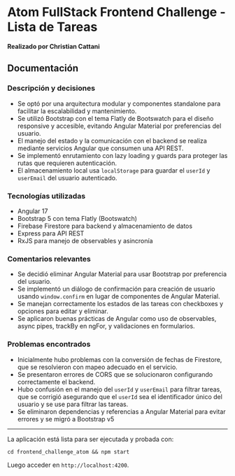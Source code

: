 # Atom FullStack Frontend Challenge - Lista de Tareas
**Realizado por Christian Cattani**

## Documentación

### Descripción y decisiones
- Se optó por una arquitectura modular y componentes standalone para facilitar la escalabilidad y mantenimiento.
- Se utilizó Bootstrap con el tema Flatly de Bootswatch para el diseño responsive y accesible, evitando Angular Material por preferencias del usuario.
- El manejo del estado y la comunicación con el backend se realiza mediante servicios Angular que consumen una API REST.
- Se implementó enrutamiento con lazy loading y guards para proteger las rutas que requieren autenticación.
- El almacenamiento local usa `localStorage` para guardar el `userId` y `userEmail` del usuario autenticado.

### Tecnologías utilizadas
- Angular 17
- Bootstrap 5 con tema Flatly (Bootswatch)
- Firebase Firestore para backend y almacenamiento de datos
- Express para API REST
- RxJS para manejo de observables y asincronía

### Comentarios relevantes
- Se decidió eliminar Angular Material para usar Bootstrap por preferencia del usuario.
- Se implementó un diálogo de confirmación para creación de usuario usando `window.confirm` en lugar de componentes de Angular Material.
- Se manejan correctamente los estados de las tareas con checkboxes y opciones para editar y eliminar.
- Se aplicaron buenas prácticas de Angular como uso de observables, async pipes, trackBy en ngFor, y validaciones en formularios.

### Problemas encontrados
- Inicialmente hubo problemas con la conversión de fechas de Firestore, que se resolvieron con mapeo adecuado en el servicio.
- Se presentaron errores de CORS que se solucionaron configurando correctamente el backend.
- Hubo confusión en el manejo del `userId` y `userEmail` para filtrar tareas, que se corrigió asegurando que el `userId` sea el identificador único del usuario y se use para filtrar las tareas.
- Se eliminaron dependencias y referencias a Angular Material para evitar errores y se migró a Bootstrap v5

---

La aplicación está lista para ser ejecutada y probada con:

```
cd frontend_challenge_atom && npm start
```

Luego acceder en `http://localhost:4200`.
